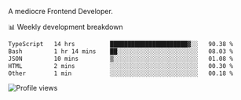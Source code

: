 A mediocre Frontend Developer.

📊 Weekly development breakdown
<!--START_SECTION:waka-->

```txt
TypeScript   14 hrs          ██████████████████████▓░░   90.38 %
Bash         1 hr 14 mins    ██░░░░░░░░░░░░░░░░░░░░░░░   08.03 %
JSON         10 mins         ▒░░░░░░░░░░░░░░░░░░░░░░░░   01.08 %
HTML         2 mins          ░░░░░░░░░░░░░░░░░░░░░░░░░   00.30 %
Other        1 min           ░░░░░░░░░░░░░░░░░░░░░░░░░   00.18 %
```

<!--END_SECTION:waka-->

<img src="https://gpvc.arturio.dev/iqbalfasri" alt="Profile views"/>
